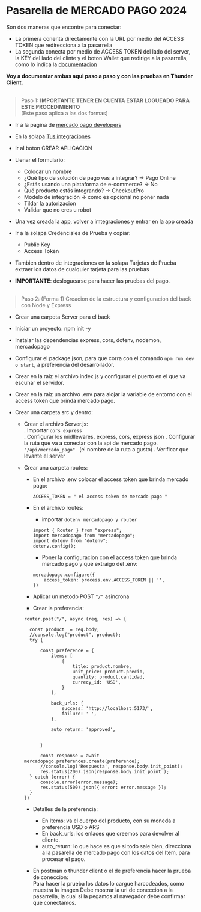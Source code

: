 Pasarella de MERCADO PAGO 2024
====
Son dos maneras que encontre para conectar:

  * La primera conenta directamente con la URL por medio del ACCESS TOKEN que redirecciona a la pasarrella
  * La segunda conecta por medio de ACCESS TOKEN del lado del server, la KEY del lado del clinte y el boton
   Wallet que redirige a la pasarrella, como lo indica la [documentacion](https://www.mercadopago.com.ar/developers/es/docs/checkout-pro/integrate-checkout-pro/web)

**Voy a documentar ambas aqui paso a paso y con las pruebas en Thunder Client.**<br><br>

> Paso 1: **IMPORTANTE TENER EN CUENTA ESTAR LOGUEADO PARA ESTE PROCEDIMIENTO** 
<br>(Este paso aplica a las dos formas)
  * Ir a la pagina de [mercado pago developers](https://www.mercadopago.com.ar/developers/es)
  * En la solapa [Tus integraciones](https://www.mercadopago.com.ar/developers/panel/app)
  * Ir al boton CREAR APLICACION
  * Llenar el formulario:
  
      * Colocar un nombre
      * ¿Qué tipo de solución de pago vas a integrar? -> Pago Online
      * ¿Estás usando una plataforma de e-commerce? -> No
      * Qué producto estás integrando? -> CheckoutPro
      * Modelo de integración -> como es opcional no poner nada
      * Tildar la autorizacion
      * Validar que no eres u robot
   
 * Una vez creada la app, volver a imtegraciones y entrar en la app creada
 * Ir a la solapa Credenciales de Prueba y copiar:

   * Public Key
   * Access Token

 * Tambien dentro de integraciones en la solapa Tarjetas de Prueba extraer los datos de cualquier tarjeta para las pruebas
 * **IMPORTANTE**: desloguearse para hacer las pruebas del pago.<br><br>


> Paso 2: (Forma 1) Creacion de la estructura y configuracion del back con Node y Express

  * Crear una carpeta Server para el back 
  * Iniciar un proyecto: npm init -y
  * Instalar las dependencias express, cors, dotenv, nodemon, mercadopago
  * Configurar el package.json, para que corra con el comando `npm run dev o start`, a preferencia del desarrollador.
  * Crear en la raiz el archivo index.js y configurar el puerto en el que va escuhar el servidor.
  * Crear en la raiz un archivo .env para alojar la variable de entorno con el access token que brinda mercado pago.
  * Crear una carpeta src y dentro:

      * Crear el archivo Server.js:<br>
        . Importar `cors express`<br>
        . Configurar los midllewares, express, cors, express json
        . Configurar la ruta que va a conectar con la api de mercado pago.
        `"/api/mercado_pago" ` (el nombre de la ruta a gusto)
        . Verificar que levante el server

      * Crear una carpeta routes:<br>
        - En el archivo .env colocar el access token que brinda mercado pago:<br>
          ```
          ACCESS_TOKEN = " el access token de mercado pago "
          ```
        - En el archivo routes: <br>
          - importar `dotenv mercadopago y router`<br>
          ```
          import { Router } from "express";
          import mercadopago from "mercadopago";
          import dotenv from "dotenv";
          dotenv.config();
          ```
          - Poner la configuracion con el access token que brinda mercado pago y que extraigo del .env:
          ```
          mercadopago.configure({
              access_token: process.env.ACCESS_TOKEN || '',
          })
          ```

        - Aplicar un metodo POST `"/"` asincrona
        - Crear la preferencia:
        ```
        router.post("/", async (req, res) => {
      
          const product  = req.body;
          //console.log("product", product);
          try {
              
              const preference = {
                  items: [
                      {
                          title: product.nombre, 
                          unit_price: product.precio,
                          quantity: product.cantidad,
                          currecy_id: 'USD',
                      }
                  ],
      
                  back_urls: {
                      success: 'http://localhost:5173/',
                      failure: ' ',
                  },
      
                  auto_return: 'approved',
                  
                  
              }
      
              const response = await mercadopago.preferences.create(preference);
              //console.log('Respuesta', response.body.init_point);
              res.status(200).json(response.body.init_point );
          } catch (error) {
              console.error(error.message);
              res.status(500).json({ error: error.message });
          }
        })
        ```
        - Detalles de la preferencia:
          
            * En Items: va el cuerpo del producto, con su moneda a preferencia USD o ARS
            * En back_urls: los enlaces que creemos para devolver al cliente.
            * auto_return: lo que hace es que si todo sale bien, direcciona a la pasarella de mercado pago con los datos del Item, para procesar el pago.
        - En postman o thunder client o el de preferencia hacer la prueba de coneccion:<br>
          Para hacer la prueba los datos lo cargue harcodeados, como muestra la imagen
          Debe mostrar la url de coneccion a la pasarrella, la cual si la pegamos al navegador debe confirmar que conectamos.
          
        
  

      
          
